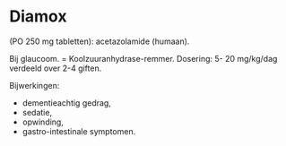 # Diamox

(PO 250 mg tabletten): acetazolamide (humaan).

Bij glaucoom. = Koolzuuranhydrase-remmer. Dosering: 5- 20 mg/kg/dag verdeeld over 2-4 giften.

Bijwerkingen:

- dementieachtig gedrag,
- sedatie,
- opwinding,
- gastro-intestinale symptomen.
